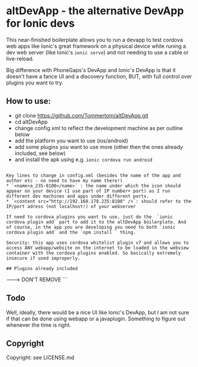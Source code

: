 # altDevApp - the alternative DevApp for Ionic devs
This near-finished boilerplate allows you to run a devapp to test cordova web apps like Ionic's great framework on a 
physical device while runing a dev web server (like Ionic's `ionic serve`) and not needing to use a cable or live-reload.

Big difference with PhoneGaps's DevApp and Ionic's DevApp is that it doesn't have a fance UI and a discovery function, BUT, with full control over plugins you want to try.

## How to use:
* git clone https://github.com/Tommertom/altDevApp.git
* cd altDevApp
* change config.xml to reflect the development machine as per outline below
* add the platform you want to use (ios/android)
* add some plugins you want to use more (other then the ones already included, see below)
* and install the apk using e.g. `ionic cordova run android`
```

Key lines to change in config.xml (besides the name of the app and author etc - no need to have my name there!)
* `<name>a_235-8100</name>` : the name under which the icon should appear on your device (I use part of IP number+ port) as I run different dev machines and apps under different ports. 
* `<content src="http://192.168.178.235:8100" />`: should refer to the IP/port adress (not localhost!) of your webserver

If need to cordova plugins you want to use, just do the  `ionic cordova plugin add` part to add it to the altDevApp boilerplate. And of course, in the app you are developing you need to both `ionic cordova plugin add` and the `npm install ` thing.

Security: this app uses cordova whitelist plugin v7 and allows you to access ANY webapp/website on the internet to be loaded in the webview container with the cordova plugins enabled. So basically extremely insecure if used improperly.

## Plugins already included
```
<plugin name="cordova-sqlite-storage" spec="^2.1.4" />
    <plugin name="cordova-plugin-device" spec="^1.1.7" />
    <plugin name="cordova-plugin-splashscreen" spec="^4.1.0" />
    <plugin name="cordova-plugin-statusbar" spec="^2.4.0" />
    <plugin name="cordova-plugin-whitelist" spec="^1.3.3" />     ---> DON'T REMOVE
    <plugin name="ionic-plugin-keyboard" spec="^2.2.1" />
    <plugin name="cordova-plugin-geolocation" spec="^2.4.3" />
    <plugin name="cordova-plugin-network-information" spec="^1.3.4" />
    <plugin name="cordova-plugin-inappbrowser" spec="^1.7.2" />
    <plugin name="cordova-plugin-x-socialsharing" spec="^5.2.1" />
    <plugin name="cordova-plugin-file" spec="^4.3.3" />
    <plugin name="cordova-plugin-badge" spec="^0.8.5" />
    <plugin name="cordova-plugin-vibration" spec="^2.1.6" />
    <plugin name="cordova-plugin-fullscreen" spec="^1.2.0" />
    <plugin name="cordova-plugin-mauron85-background-geolocation" spec="^2.3.3">
        <variable name="ICON" value="@mipmap/icon" />
        <variable name="SMALL_ICON" value="@mipmap/icon" />
        <variable name="ACCOUNT_NAME" value="@string/app_name" />
        <variable name="ACCOUNT_LABEL" value="@string/app_name" />
        <variable name="ACCOUNT_TYPE" value="$PACKAGE_NAME.account" />
        <variable name="CONTENT_AUTHORITY" value="$PACKAGE_NAME" />
        <variable name="GOOGLE_PLAY_SERVICES_VERSION" value="+" />
    </plugin>
    <plugin name="cordova-plugin-background-mode" spec="^0.7.2" />
    <plugin name="cordova-plugin-ble-central" spec="^1.1.4" />
    <plugin name="mx.ferreyra.callnumber" spec="0.0.2" />
    <plugin name="cordova-plugin-contacts" spec="^2.3.1" />
    <plugin name="cordova-plugin-device-orientation" spec="^1.0.7" />
    <plugin name="de.appplant.cordova.plugin.printer" spec="^0.7.3" />
    <plugin name="cordova-plugin-qrscanner" spec="^2.5.0" />
    <plugin name="com.darktalker.cordova.screenshot" spec="^0.1.6" />
    <plugin name="cordova-sms-plugin" spec="^0.1.11" />
    <plugin name="call-number" spec="^1.0.1" />
    <plugin name="cordova-plugin-screen-orientation" spec="^3.0.1" />
```

## Todo
Well, ideally, there would be a nice UI like Ionic's DevApp, but I am not sure if that can be done using webapp or a javaplugin. Something to figure out whenever the time is right.

## Copyright
Copyright: see LICENSE.md
